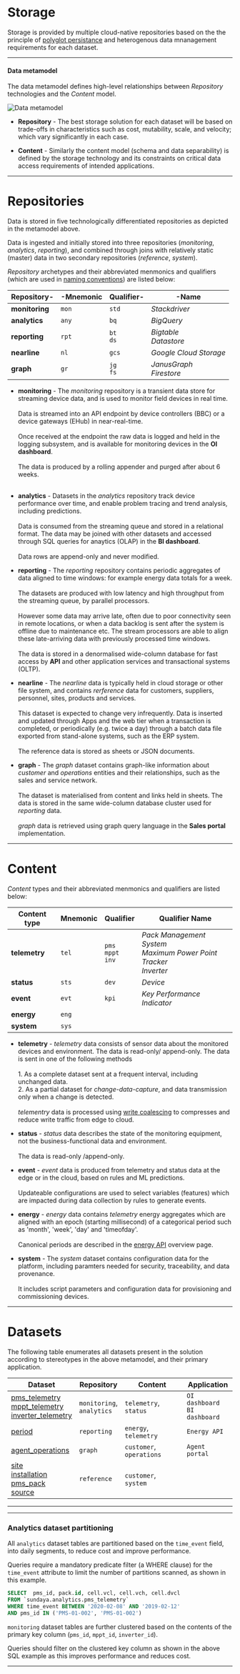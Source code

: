 # Storage


Storage is provided by multiple cloud-native repositories based on the the principle of [polyglot persistance](https://martinfowler.com/bliki/PolyglotPersistence.html) and heterogenous data mnanagement requirements for each dataset.

---

#### Data metamodel

The data metamodel defines high-level relationships between _Repository_ technologies and the _Content_ model.

![Data metamodel](/images/dataset-metamodel.png)

- **Repository** - The best storage solution for each dataset will be based on trade-offs in characteristics such as cost, mutability, scale, and velocity; which vary significantly in each case. 

- **Content** - Similarly the content model (schema and data separability) is defined by the storage technology and its constraints on critical data access requirements of intended applications.


---

# Repositories

Data is stored in five technologically differentiated repositories as depicted in the metamodel above.

Data is ingested and initially stored into three repositories (_monitoring_, _analytics_, _reporting_), and combined through joins with relatively static (master) data in two secondary repositories (_reference_, _system_). 

_Repository_ archetypes and their abbreviated menmonics and qualifiers (which are used in [naming conventions](/docs/api.sundaya.monitored.equipment/0/c/Getting%20Started/Start%20Here/Standards%20&%20Conventions)) are listed below:

Repository-         | -Mnemonic      | Qualifier-     | -Name
---                 | ---           | ---           | ---
**monitoring**      | `mon`         | `std`         | _Stackdriver_
**analytics**       | `any`         | `bq`          | _BigQuery_
**reporting**       | `rpt`         | `bt`<br>`ds`  | _Bigtable_<br>_Datastore_   
**nearline**        | `nl`          | `gcs`         | _Google Cloud Storage_
**graph**           | `gr`          | `jg`<br>`fs`  | _JanusGraph_<br>_Firestore_


- **monitoring** - The _monitoring_ repository is a transient data store for streaming device data, and is used to monitor field devices in real time.<br><br>Data is streamed into an API endpoint by device controllers (BBC) or a device gateways (EHub) in near-real-time.<br><br>Once received at the endpoint the raw data is logged and held in the logging subsystem, and is available for monitoring devices in the **OI dashboard**.<br><br>The data is produced by a rolling appender and purged after about 6 weeks.<br><br>

- **analytics** - Datasets in the _analytics_ repository track device performance over time, and enable problem tracing and trend analysis, including predictions.<br><br>Data is consumed from the streaming queue and stored in a relational format. The data may be joined with other datasets and accessed through SQL queries for anaytics (OLAP) in the **BI dashboard**.<br><br>Data rows are append-only and never modified.

- **reporting** - The _reporting_ repository contains periodic aggregates of data aligned to time windows: for example energy data totals for a week.<br><br>The datasets are produced with low latency and high throughput from the streaming queue, by parallel processors.<br><br>However some data may arrive late, often due to poor connectivity seen in remote locations, or when a data backlog is sent after the system is offline due to maintenance etc. The stream processors are able to align these late-arriving data with previously processed time windows.<br><br>The data is stored in a denormalised wide-column database for fast access by **API** and other application services and transactional systems (OLTP).

- **nearline** - The _nearline_ data is typically held in cloud storage or other file system, and contains _rerference_ data for customers, suppliers, personnel, sites, products and services.<br><br>This dataset is expected to change very infrequently. Data is inserted and updated through Apps and the web tier when a transaction is completed, or periodically (e.g. twice a day) through a batch data file exported from stand-alone systems, such as the ERP system.<br><br>The reference data is stored as sheets or JSON documents.

- **graph** - The _graph_ dataset contains graph-like information about _customer_ and _operations_ entities and their relationships, such as the sales and service network.<br><br>The dataset is materialised from content and links held in sheets. The data is stored in the same wide-column database cluster used for _reporting_ data.<br><br> _graph_ data is retrieved using graph query language in the **Sales portal** implementation.

---

# Content 

_Content_ types and their abbreviated menmonics and qualifiers are listed below:

Content type        | Mnemonic      | Qualifier                     | Qualifier Name
---                 | ---           | ---                           | ---
**telemetry**       | `tel`         | `pms`<br>`mppt`<br>`inv`    | _Pack Management System_<br>_Maximum Power Point Tracker_<br>_Inverter_ 
**status**          | `sts`         | `dev`                         | _Device_
**event**           | `evt`         | `kpi`                         | _Key Performance Indicator_
**energy**          | `eng`         |                               |     
**system**          | `sys`         |                               |    


- **telemetry** - _telemetry_ data consists of sensor data about the monitored devices and environment. The data is read-only/ append-only. The data is sent in one of the following methods<br><br>1. As a complete dataset sent at a frequent interval, including unchanged data.<br>2. As a partial dataset for _change-data-capture_, and data transmission only when a change is detected.<br><br>_telementry_ data is processed using [write coalescing](/docs/api.sundaya.monitored.equipment/0/c/Implementation/Architecture/Edge%20Cloud) to compresses and reduce write traffic from edge to cloud. 

- **status** - _status_ data describes the state of the monitoring equipment, not the business-functional data and environment.<br><br>The data is read-only /append-only.

- **event** - _event_ data is produced from telemetry and status data at the edge or in the cloud, based on rules and ML predictions.<br><br>Updateable configurations are used to select variables (features) which are impacted during data collection by rules to generate events.

- **energy** - _energy_ data contains _telemetry_ energy aggregates which are aligned with an epoch (starting millisecond) of a categorical period such as 'month', 'week', 'day' and 'timeofday'.<br><br>Canonical periods are described in the [energy API](/docs/api.sundaya.monitored.equipment/0/c/Getting%20Started/API%20Overview/Energy%20API) overview page.

- **system** - The _system_ dataset contains configuration data for the platform, including paramters needed for security, traceability, and data provenance.<br><br>It includes script parameters and configuration data for provisioning and commissioning devices.

---

# Datasets 

The following table enumerates all datasets present in the solution according to stereotypes in the above metamodel, and their primary application. 

Dataset | Repository | Content | Application
--- | --- | --- | ---
[pms_telemetry](/docs/api.sundaya.monitored.equipment/0/c/Implementation/Datasets/analytics/pms_telemetry)<br>[mppt_telemetry](/docs/api.sundaya.monitored.equipment/0/c/Implementation/Datasets/analytics/mppt_telemetry)<br>[inverter_telemetry](/docs/api.sundaya.monitored.equipment/0/c/Implementation/Datasets/analytics/inverter_telemetry) | `monitoring`, <br>`analytics` | `telemetry`, `status` | `OI dashboard`<br>`BI dashboard`
[period](/docs/api.sundaya.monitored.equipment/0/c/Implementation/Datasets/reporting/period) | `reporting` | `energy`, `telemetry` | `Energy API`
[agent_operations](/docs/api.sundaya.monitored.equipment/0/c/Implementation/Datasets/graph/agent_operations) | `graph` | `customer`, `operations` | `Agent portal`
[site](/docs/api.sundaya.monitored.equipment/0/c/Implementation/Datasets/reference/site)<br>[installation](/docs/api.sundaya.monitored.equipment/0/c/Implementation/Datasets/reference/installation)<br>[pms_pack](/docs/api.sundaya.monitored.equipment/0/c/Implementation/Datasets/system/pms_pack)<br>[source](/docs/api.sundaya.monitored.equipment/0/c/Implementation/Datasets/reference/source) | `reference` | `customer`, `system` |

---





---

### Analytics dataset partitioning

All `analytics` dataset tables are partitioned based on the `time_event` field, into daily segments, to reduce cost and improve performance. 

Queries require a mandatory predicate filter (a WHERE clause) for the `time_event` attribute to limit the number of partitions scanned, as shown in this example.

```sql
SELECT 	pms_id, pack.id, cell.vcl, cell.vch, cell.dvcl
FROM `sundaya.analytics.pms_telemetry`
WHERE time_event BETWEEN '2020-02-08' AND '2019-02-12'
AND pms_id IN ('PMS-01-002', 'PMS-01-002')
```

`monitoring` dataset tables are further clustered based on the contents of the primary key column (`pms_id`, `mppt_id`, `inverter_id`).

Queries should filter on the clustered key column as shown in the above SQL example as this improves performance and reduces cost.

---

